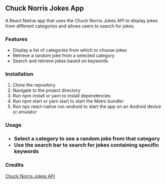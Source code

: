 <h2>Chuck Norris Jokes App</h2>
<p>A React Native app that uses the Chuck Norris Jokes API to display jokes from different categories and allows users to search for jokes.</p>


<h3>Features</h3>
<ul>
<li>Display a list of categories from which to choose jokes</li>
<li>Retrieve a random joke from a selected category</li>
<li>Search and retrieve jokes based on keywords</li>
</ul>

<h3>Installation</h3>
<ol>
<li>Clone the repository</li>
<li>Navigate to the project directory</li>
<li>Run npm install or yarn to install dependencies</li>
<li>Run npm start or yarn start to start the Metro bundler</li>
<li>Run npx react-native run-android to start the app on an Android device or emulator</li>
</ol>

<h3>Usage<h3/>
<ul>
<li>Select a category to see a random joke from that category</li>
<li>Use the search bar to search for jokes containing specific keywords</li>
</ul>

<h3>Credits</h3>
<a href="https://api.chucknorris.io/">Chuck Norris Jokes API</a>

